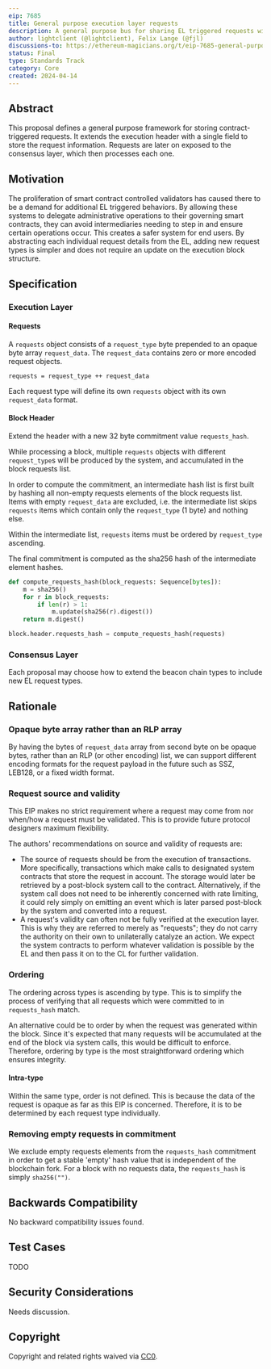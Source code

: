 ```yaml
---
eip: 7685
title: General purpose execution layer requests
description: A general purpose bus for sharing EL triggered requests with the CL
author: lightclient (@lightclient), Felix Lange (@fjl)
discussions-to: https://ethereum-magicians.org/t/eip-7685-general-purpose-execution-layer-requests/19668
status: Final
type: Standards Track
category: Core
created: 2024-04-14
---
```


## Abstract

This proposal defines a general purpose framework for storing contract-triggered
requests. It extends the execution header with a single field to store the
request information. Requests are later on exposed to the consensus layer, which
then processes each one.

## Motivation

The proliferation of smart contract controlled validators has caused there to be
a demand for additional EL triggered behaviors. By allowing these systems to
delegate administrative operations to their governing smart contracts, they can
avoid intermediaries needing to step in and ensure certain operations occur.
This creates a safer system for end users. By abstracting each individual request
details from the EL, adding new request types is simpler and does not require an
update on the execution block structure.

## Specification

### Execution Layer

#### Requests

A `requests` object consists of a `request_type` byte prepended to an opaque byte array
`request_data`. The `request_data` contains zero or more encoded request objects.

```
requests = request_type ++ request_data
```

Each request type will define its own `requests` object with its own `request_data` format.

#### Block Header

Extend the header with a new 32 byte commitment value `requests_hash`.

While processing a block, multiple `requests` objects with different `request_type`s will
be produced by the system, and accumulated in the block requests list.

In order to compute the commitment, an intermediate hash list is first built by hashing
all non-empty requests elements of the block requests list. Items with empty
`request_data` are excluded, i.e. the intermediate list skips `requests` items which
contain only the `request_type` (1 byte) and nothing else.

Within the intermediate list, `requests` items must be ordered by `request_type` ascending.

The final commitment is computed as the sha256 hash of the intermediate element hashes.

```python
def compute_requests_hash(block_requests: Sequence[bytes]):
    m = sha256()
    for r in block_requests:
        if len(r) > 1:
            m.update(sha256(r).digest())
    return m.digest()

block.header.requests_hash = compute_requests_hash(requests)
```

### Consensus Layer

Each proposal may choose how to extend the beacon chain types to include new EL request
types.

## Rationale

### Opaque byte array rather than an RLP array

By having the bytes of `request_data` array from second byte on be opaque bytes, rather
than an RLP (or other encoding) list, we can support different encoding formats for the
request payload in the future such as SSZ, LEB128, or a fixed width format.

### Request source and validity

This EIP makes no strict requirement where a request may come from nor when/how
a request must be validated. This is to provide future protocol designers
maximum flexibility.

The authors' recommendations on source and validity of requests are:

* The source of requests should be from the execution of transactions. More
  specifically, transactions which make calls to designated system contracts
  that store the request in account. The storage would later be retrieved by a
  post-block system call to the contract. Alternatively, if the system call does
  not need to be inherently concerned with rate limiting, it could rely simply
  on emitting an event which is later parsed post-block by the system and
  converted into a request.
* A request's validity can often not be fully verified at the execution layer.
  This is why they are referred to merely as "requests"; they do not carry the
  authority on their own to unilaterally catalyze an action. We expect the system
  contracts to perform whatever validation is possible by the EL and then pass
  it on to the CL for further validation.

### Ordering

The ordering across types is ascending by type. This is to simplify the process
of verifying that all requests which were committed to in `requests_hash` match.

An alternative could be to order by when the request was generated within the
block. Since it's expected that many requests will be accumulated at the end of
the block via system calls, this would be difficult to enforce. Therefore,
ordering by type is the most straightforward ordering which ensures integrity.

#### Intra-type

Within the same type, order is not defined. This is because the data of the
request is opaque as far as this EIP is concerned. Therefore, it is to be
determined by each request type individually.

### Removing empty requests in commitment

We exclude empty requests elements from the `requests_hash` commitment in order to get a
stable 'empty' hash value that is independent of the blockchain fork. For a block with no
requests data, the `requests_hash` is simply `sha256("")`.

## Backwards Compatibility

No backward compatibility issues found.

## Test Cases

TODO

## Security Considerations

Needs discussion.

## Copyright

Copyright and related rights waived via [CC0](../LICENSE.md).
